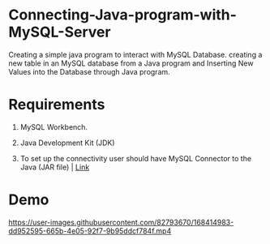# Connecting-Java-program-with-MySQL-Server
Creating a simple java program to interact with MySQL Database. creating a new table in an MySQL database from a Java program and Inserting New Values into the Database through Java program.
<br>
# Requirements

1. MySQL Workbench.

2. Java Development Kit (JDK) 

3. To set up the connectivity user should have MySQL Connector to the Java (JAR file) | [Link](https://www.mysql.com/products/connector/)


# Demo


https://user-images.githubusercontent.com/82793670/168414983-dd952595-665b-4e05-92f7-9b95ddcf784f.mp4

